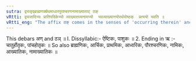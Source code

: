 ```yaml
---
sutra: द्व्यजृद्ब्राह्मणर्क्प्रथमाध्वरपुरश्चरणनामाख्याताट् ठक्
vRtti: द्व्यजादिभ्यः प्रातिपदिकेभ्यो व्याख्यातव्यनामभ्यो  भवव्याख्यानयोरर्थयोष्ठक्  प्रत्ययो भवति ॥
vRtti_eng: "The affix ठक् comes in the senses of 'occurring therein' and 'a commentary thereon', after a word of two syllables, and a word ending in short ऋ, and the words '_brahmana_', '_rik_', '_prathama_', '_adhvara_', '_purascharana_', '_nama_', '_akhyata_' and '_namakhyata_', being the names of explainable works."
---
```

This debars अण् and ठञ् ॥ I. Dissyllabic:- ऐष्टिकः, पाशुकः ॥ 2. Ending in ऋ :- चातुर्होतृकः, पांचहोतृकः ॥ So also ब्राह्मणिकः, आर्चिकः, प्राथमिकः, आध्वरिकः, पौरश्चरणिकः, नामिकः, आख्यातिकः, नामाख्यातिकः ॥
